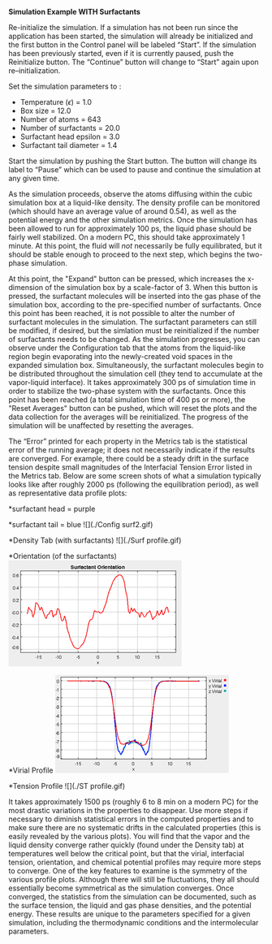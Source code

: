 
**Simulation Example WITH Surfactants**


Re-initialize the simulation. If a simulation has not been run since the application has been started, the
simulation will already be initialized and the first button in the Control panel will be labeled “Start”. If
the simulation has been previously started, even if it is currently paused, push the Reinitialize button. The
“Continue” button will change to “Start” again upon re–initialization.

Set the simulation parameters to :

* Temperature ($\epsilon$) = 1.0
* Box size = 12.0
* Number of atoms = 643
* Number of surfactants = 20.0
* Surfactant head epsilon = 3.0
* Surfactant tail diameter = 1.4



Start the simulation by pushing the Start button. The button will change its label to “Pause” which can be
used to pause and continue the simulation at any given time.

As the simulation proceeds, observe the atoms diffusing within the cubic simulation
box at a liquid-like density.  The density profile can be monitored (which should have an average value of around
0.54), as well as the potential energy and the other simulation metrics.  Once the simulation
has been allowed to run for approximately 100 ps, the liquid phase should be fairly well stabilized.  On a 
modern PC, this should take approximately 1 minute.  At this point, the fluid will *not* necessarily be
fully equilibrated, but it should be stable enough to proceed to the next step, which begins the two-phase simulation.

At this point, the "Expand" button can be pressed, which increases the x-dimension of the 
simulation box by a scale-factor of 3.  When this button is pressed, the surfactant molecules will be inserted into the
gas phase of the simulation box, according to the pre-specified number of surfactants.  Once this point
has been reached, it is not possible to alter the number of surfactant molecules in the simulation.  The surfactant
parameters can still be modified, if desired, but the simlation must be reinitialized if the number of surfactants
needs to be changed.  As the simulation progresses, you can observe under the Configuration tab that the atoms
from the liquid-like region begin evaporating into the newly-created void spaces in the expanded simulation box.  Simultaneously, the surfactant molecules begin to be distributed throughout the simulation cell (they tend to accumulate 
at the vapor-liquid interface).
It takes approximately 300 ps of simulation time in order to stabilize the two-phase system with the surfactants.  Once this
point has been reached (a total simulation time of 400 ps or more), the "Reset Averages" button can be pushed,
which will reset the plots and the data collection for the averages will be reinitialized.  The progress of the
simulation will be unaffected by resetting the averages.

The “Error” printed for each property in the Metrics tab is the statistical error of the running average; it does not necessarily indicate if the results are converged. For example, there could be a steady drift in the surface tension despite
small magnitudes of the Interfacial Tension Error listed in the Metrics tab.  Below are some screen shots
of what a simulation typically looks like after roughly 2000 ps (following the equilibration period), as well as representative data profile plots:




*surfactant head = purple

*surfactant tail = blue
![](./Config surf2.gif)




*Density Tab (with surfactants)
![](./Surf profile.gif)




*Orientation (of the surfactants)
![](./Orientation.gif)




*Virial Profile
![](./Virial.gif)




*Tension Profile
![](./ST profile.gif)




It takes approximately 1500 ps (roughly 6 to 8 min on a modern PC) for the most drastic
variations in the properties to disappear.  Use more steps if necessary to diminish statistical errors in the computed properties and
to make sure there are no systematic drifts in the calculated properties (this is easily revealed by the various
plots). You will find that the vapor and the liquid density converge rather quickly (found under the Density tab)
at temperatures well below the critical point, but that the virial, interfacial tension, orientation, and chemical potential profiles may require more steps to converge.  One of the key features to examine is the symmetry of the various profile plots.
Although there will still be fluctuations, they all should essentially become symmetrical as the simulation converges.  Once converged, the statistics from the simulation can be documented, such as the surface tension, the liquid and gas phase densities, and the potential energy.  These results are unique to the parameters specified for a given simulation, including the thermodynamic conditions and the intermolecular parameters.
